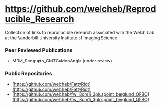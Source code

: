 https://github.com/welcheb/Reproducible_Research
================================================

Collection of links to reproducible research associated with the Welch Lab at the Vanderbilt University Institute of Imaging Science

### Peer Reviewed Publications
*  MRM_Sengupta_CMTGoldenAngle (under review)

### Public Repositories
*  [https://github.com/welcheb/FattyRiot](https://github.com/welcheb/FattyRiot)
*  [https://github.com/welcheb/fw_i3cm1i_3pluspoint_berglund_QPBO](https://github.com/welcheb/fw_i3cm1i_3pluspoint_berglund_QPBO)

